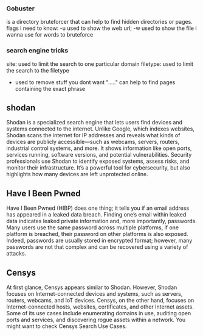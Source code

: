 


### Gobuster
is a directory bruteforcer that can help to find hidden directories or pages.    flags i need to know:   -u used to show the web url;  -w used to show the file i wanna use for words to bruteforce


### search engine tricks
site:   used to limit the search to one particular domain
filetype:   used to limit the search to the filetype
-   used to remove stuff you dont want
"....."   can help to find pages containing the exact phrase

## shodan
Shodan is a specialized search engine that lets users find devices and systems connected to the internet. Unlike Google, which indexes websites, Shodan scans the internet for IP addresses and reveals what kinds of devices are publicly accessible—such as webcams, servers, routers, industrial control systems, and more. It shows information like open ports, services running, software versions, and potential vulnerabilities. Security professionals use Shodan to identify exposed systems, assess risks, and monitor their infrastructure. It’s a powerful tool for cybersecurity, but also highlights how many devices are left unprotected online.

## Have I Been Pwned
Have I Been Pwned (HIBP) does one thing; it tells you if an email address has appeared in a leaked data breach. Finding one’s email within leaked data indicates leaked private information and, more importantly, passwords. Many users use the same password across multiple platforms, if one platform is breached, their password on other platforms is also exposed. Indeed, passwords are usually stored in encrypted format; however, many passwords are not that complex and can be recovered using a variety of attacks.

## Censys
At first glance, Censys appears similar to Shodan. However, Shodan focuses on Internet-connected devices and systems, such as servers, routers, webcams, and IoT devices. Censys, on the other hand, focuses on Internet-connected hosts, websites, certificates, and other Internet assets. Some of its use cases include enumerating domains in use, auditing open ports and services, and discovering rogue assets within a network. You might want to check Censys Search Use Cases.

